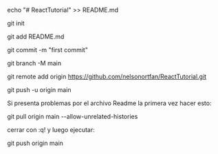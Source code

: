 echo "# ReactTutorial" >> README.md

git init

git add README.md

git commit -m "first commit"

git branch -M main

git remote add origin https://github.com/nelsonortfan/ReactTutorial.git

git push -u origin main

Si presenta problemas por el archivo Readme la primera vez hacer esto:

git pull origin main --allow-unrelated-histories

cerrar con :q! y luego ejecutar:

git push origin main
